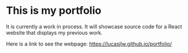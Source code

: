 # This is my portfolio
It is currently a work in process. 
It will showcase source code for a React website that displays my previous work. 

Here is a link to see the webpage:
https://lucasjlw.github.io/portfolio/
